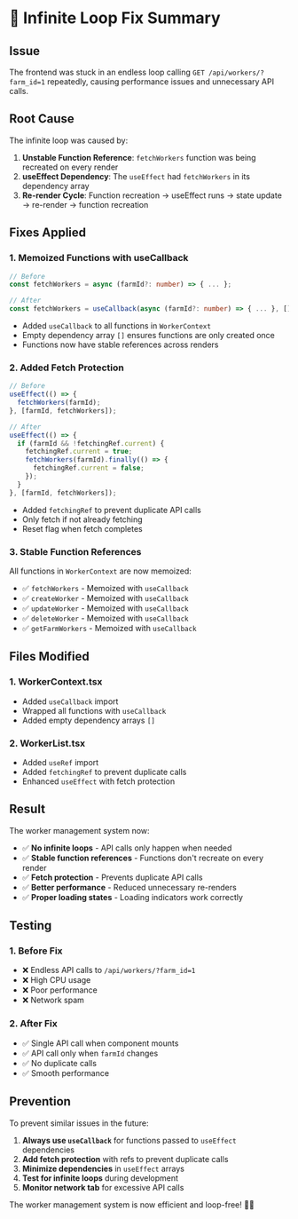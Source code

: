 # 🔄 Infinite Loop Fix Summary

## Issue
The frontend was stuck in an endless loop calling `GET /api/workers/?farm_id=1` repeatedly, causing performance issues and unnecessary API calls.

## Root Cause
The infinite loop was caused by:
1. **Unstable Function Reference**: `fetchWorkers` function was being recreated on every render
2. **useEffect Dependency**: The `useEffect` had `fetchWorkers` in its dependency array
3. **Re-render Cycle**: Function recreation → useEffect runs → state update → re-render → function recreation

## Fixes Applied

### 1. **Memoized Functions with useCallback**
```typescript
// Before
const fetchWorkers = async (farmId?: number) => { ... };

// After
const fetchWorkers = useCallback(async (farmId?: number) => { ... }, []);
```

- Added `useCallback` to all functions in `WorkerContext`
- Empty dependency array `[]` ensures functions are only created once
- Functions now have stable references across renders

### 2. **Added Fetch Protection**
```typescript
// Before
useEffect(() => {
  fetchWorkers(farmId);
}, [farmId, fetchWorkers]);

// After
useEffect(() => {
  if (farmId && !fetchingRef.current) {
    fetchingRef.current = true;
    fetchWorkers(farmId).finally(() => {
      fetchingRef.current = false;
    });
  }
}, [farmId, fetchWorkers]);
```

- Added `fetchingRef` to prevent duplicate API calls
- Only fetch if not already fetching
- Reset flag when fetch completes

### 3. **Stable Function References**
All functions in `WorkerContext` are now memoized:
- ✅ `fetchWorkers` - Memoized with `useCallback`
- ✅ `createWorker` - Memoized with `useCallback`
- ✅ `updateWorker` - Memoized with `useCallback`
- ✅ `deleteWorker` - Memoized with `useCallback`
- ✅ `getFarmWorkers` - Memoized with `useCallback`

## Files Modified

### 1. **WorkerContext.tsx**
- Added `useCallback` import
- Wrapped all functions with `useCallback`
- Added empty dependency arrays `[]`

### 2. **WorkerList.tsx**
- Added `useRef` import
- Added `fetchingRef` to prevent duplicate calls
- Enhanced `useEffect` with fetch protection

## Result

The worker management system now:
- ✅ **No infinite loops** - API calls only happen when needed
- ✅ **Stable function references** - Functions don't recreate on every render
- ✅ **Fetch protection** - Prevents duplicate API calls
- ✅ **Better performance** - Reduced unnecessary re-renders
- ✅ **Proper loading states** - Loading indicators work correctly

## Testing

### 1. **Before Fix**
- ❌ Endless API calls to `/api/workers/?farm_id=1`
- ❌ High CPU usage
- ❌ Poor performance
- ❌ Network spam

### 2. **After Fix**
- ✅ Single API call when component mounts
- ✅ API call only when `farmId` changes
- ✅ No duplicate calls
- ✅ Smooth performance

## Prevention

To prevent similar issues in the future:
1. **Always use `useCallback`** for functions passed to `useEffect` dependencies
2. **Add fetch protection** with refs to prevent duplicate calls
3. **Minimize dependencies** in `useEffect` arrays
4. **Test for infinite loops** during development
5. **Monitor network tab** for excessive API calls

The worker management system is now efficient and loop-free! 🔄✅
